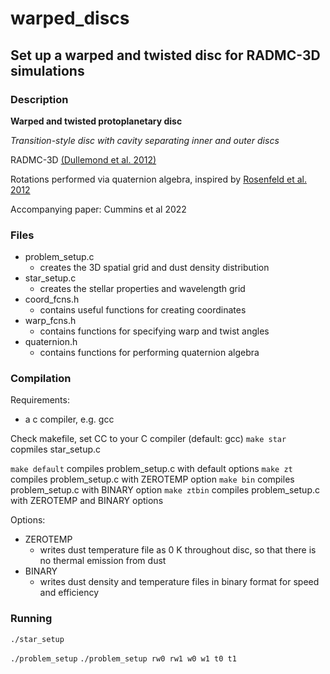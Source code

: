 # warped_discs
## Set up a warped and twisted disc for RADMC-3D simulations
### Description
**Warped and twisted protoplanetary disc**

*Transition-style disc with cavity separating inner and outer discs*


RADMC-3D [(Dullemond et al. 2012)](https://ui.adsabs.harvard.edu/abs/2012ascl.soft02015D/abstract)

Rotations performed via quaternion algebra, inspired by [Rosenfeld et al. 2012](https://ui.adsabs.harvard.edu/abs/2012ApJ...757..129R/abstract)

Accompanying paper: Cummins et al 2022

### Files
- problem_setup.c
  - creates the 3D spatial grid and dust density distribution
- star_setup.c
  - creates the stellar properties and wavelength grid
- coord_fcns.h
  - contains useful functions for creating coordinates
- warp_fcns.h
  - contains functions for specifying warp and twist angles
- quaternion.h
  - contains functions for performing quaternion algebra

### Compilation
Requirements:
- a c compiler, e.g. gcc

Check makefile, set CC to your C compiler (default: gcc)
`make star` copmiles star_setup.c

`make default` compiles problem_setup.c with default options
`make zt` compiles problem_setup.c with ZEROTEMP option
`make bin` compiles problem_setup.c with BINARY option
`make ztbin` compiles problem_setup.c with ZEROTEMP and BINARY options

Options:
- ZEROTEMP
  - writes dust temperature file as 0 K throughout disc, so that there is no thermal emission from dust
- BINARY
  - writes dust density and temperature files in binary format for speed and efficiency

### Running
`./star_setup`

`./problem_setup`
`./problem_setup rw0 rw1 w0 w1 t0 t1`
